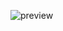 ![preview](https://user-images.githubusercontent.com/96253880/170435587-eca23471-4b5e-40b2-9796-b17a356d2f6f.jpeg)
